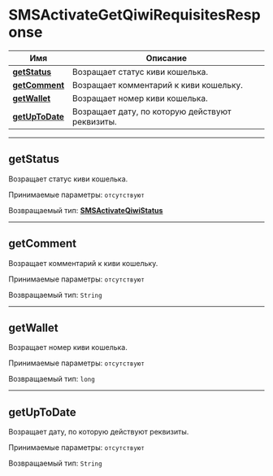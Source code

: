 # SMSActivateGetQiwiRequisitesResponse

Имя | Описание
---- | ----
[**getStatus**](SMSActivateGetQiwiRequisitesResponse.md#getStatus) | Возращает статус киви кошелька.
[**getComment**](SMSActivateGetQiwiRequisitesResponse.md#getComment) | Возращает комментарий к киви кошельку.
[**getWallet**](SMSActivateGetQiwiRequisitesResponse.md#getWallet) | Возращает номер киви кошелька.
[**getUpToDate**](SMSActivateGetQiwiRequisitesResponse.md#getUpToDate) | Возращает дату, по которую действуют реквизиты.

<hr/>

<a name="getStatus"></a>
## **getStatus**

Возращает статус киви кошелька.

Принимаемые параметры:
`отсутствуют`

Возвращаемый тип:
[**SMSActivateQiwiStatus**](SMSActivateQiwiStatus.md)

<hr/>

<a name="getComment"></a>
## **getComment**

Возращает комментарий к киви кошельку.

Принимаемые параметры:
`отсутствуют`

Возвращаемый тип:
`String`

<hr/>

<a name="getWallet"></a>
## **getWallet**

Возращает номер киви кошелька.

Принимаемые параметры:
`отсутствуют`

Возвращаемый тип:
`long`

<hr/>

<a name="getUpToDate"></a>
## **getUpToDate**

Возращает дату, по которую действуют реквизиты.

Принимаемые параметры:
`отсутствуют`

Возвращаемый тип:
`String`

